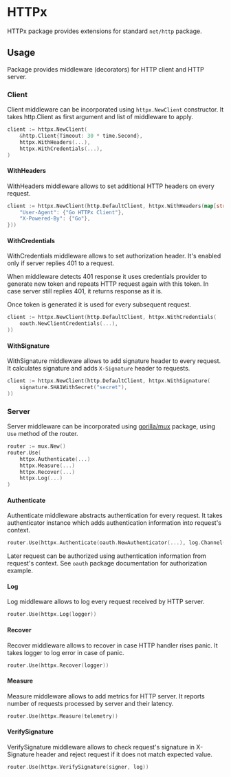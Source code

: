 # HTTPx

HTTPx package provides extensions for standard `net/http` package. 

## Usage

Package provides middleware (decorators) for HTTP client and HTTP server.

### Client

Client middleware can be incorporated using `httpx.NewClient` constructor. It takes http.Client as first argument and list of middleware to apply. 

```go
client := httpx.NewClient(
	&http.Client{Timeout: 30 * time.Second},
	httpx.WithHeaders(...),
	httpx.WithCredentials(...),	
)
```

#### WithHeaders

WithHeaders middleware allows to set additional HTTP headers on every request.

```go
client := httpx.NewClient(http.DefaultClient, httpx.WithHeaders(map[string][]string{
	"User-Agent": {"Go HTTPx Client"},
	"X-Powered-By": {"Go"},
}))
```

#### WithCredentials

WithCredentials middleware allows to set authorization header. It's enabled only if server replies 401 to a request. 

When middleware detects 401 response it uses credentials provider to generate new token and repeats HTTP request again with this token. In case server still replies 401, it returns response as it is. 

Once token is generated it is used for every subsequent request. 

```go
client := httpx.NewClient(http.DefaultClient, httpx.WithCredentials(
	oauth.NewClientCredentials(...),
))
```

#### WithSignature

WithSignature middleware allows to add signature header to every request. It calculates signature and adds `X-Signature` header to requests.

```go
client := httpx.NewClient(http.DefaultClient, httpx.WithSignature(
	signature.SHA1WithSecret("secret"),
))
```

### Server

Server middleware can be incorporated using [gorilla/mux](https://github.com/gorilla/mux) package, using `Use` method of the router.

```go
router := mux.New()
router.Use(
	httpx.Authenticate(...)
	httpx.Measure(...)
	httpx.Recover(...)
	httpx.Log(...)
)

```

#### Authenticate

Authenticate middleware abstracts authentication for every request. It takes authenticator instance which adds authentication information into request's context. 

```go
router.Use(httpx.Authenticate(oauth.NewAuthenticator(...), log.Channel("http")))
```

Later request can be authorized using authentication information from request's context. See `oauth` package documentation for authorization example.

#### Log

Log middleware allows to log every request received by HTTP server.

```go
router.Use(httpx.Log(logger))
```

#### Recover

Recover middleware allows to recover in case HTTP handler rises panic. It takes logger to log error in case of panic.

```go
router.Use(httpx.Recover(logger))
```

#### Measure

Measure middleware allows to add metrics for HTTP server. It reports number of requests processed by server and their latency.

```go
router.Use(httpx.Measure(telemetry))
```

#### VerifySignature

VerifySignature middleware allows to check request's signature in X-Signature header and reject request if it does not match expected value.

```go
router.Use(httpx.VerifySignature(signer, log))
```
